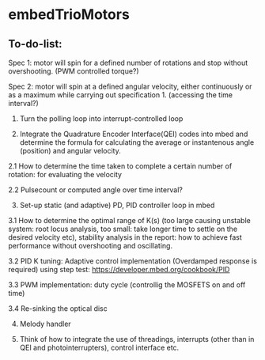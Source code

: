 # embedTrioMotors

## To-do-list:

Spec 1: motor will spin for a defined number of rotations and stop without overshooting. (PWM controlled torque?)

Spec 2: motor will spin at a defined angular velocity, either continuously or as a maximum while carrying out specification 1. (accessing the time interval?)

1. Turn the polling loop into interrupt-controlled loop 

2. Integrate the Quadrature Encoder Interface(QEI) codes into mbed and determine the formula for calculating the average or instantenous angle (position) and angular velocity.

  2.1 How to determine the time taken to complete a certain number of rotation: for evaluating the velocity
  
  2.2 Pulsecount or computed angle over time interval? 
  
 
  
  
3. Set-up static (and adaptive) PD, PID controller loop in mbed

  3.1 How to determine the optimal range of K(s) (too large causing unstable system: root locus analysis, too small: take longer time to         settle on the desired velocity etc), stability analysis in the report: how to achieve fast performance without overshooting and
      oscillating.
      
  3.2 PID K tuning: Adaptive control implementation (Overdamped response is required) using step test:                      https://developer.mbed.org/cookbook/PID
  
  3.3 PWM implementation: duty cycle (controllig the MOSFETS on and off time)
  
  3.4 Re-sinking the optical disc
  
4. Melody handler

5. Think of how to integrate the use of threadings,  interrupts (other than in QEI and photointerrupters), control interface etc.
  
